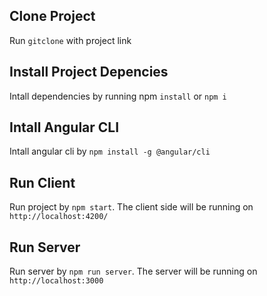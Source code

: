 ## Clone Project
Run `gitclone` with project link

## Install Project Depencies
Intall dependencies by running npm `install` or `npm i`

## Intall Angular CLI
Intall angular cli by `npm install -g @angular/cli`
## Run Client
Run project by `npm start`. The client side will be running on `http://localhost:4200/`

## Run Server
Run server by `npm run server`. The server will be running on `http://localhost:3000`
